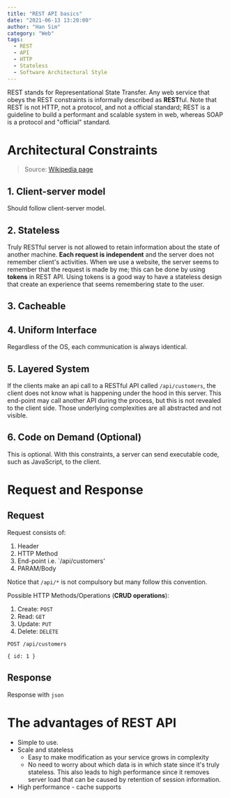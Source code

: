 ```yaml
---
title: "REST API basics"
date: "2021-06-13 13:20:00"
author: "Han Sim"
category: "Web"
tags:
  - REST
  - API
  - HTTP
  - Stateless
  - Software Architectural Style
---
```


REST stands for Representational State Transfer. Any web service that obeys the REST constraints is informally described as **REST**ful. Note that REST is not HTTP, not a protocol, and not a official standard; REST is a guideline to build a performant and scalable system in web, whereas SOAP is a protocol and "official" standard.

# Architectural Constraints

> Source: [Wikipedia page](https://en.wikipedia.org/wiki/Representational_state_transfer#Architectural_constraints)

## 1. Client-server model

Should follow client-server model.

## 2. Stateless

Truly RESTful server is not allowed to retain information about the state of another machine. **Each request is independent** and the server does not remember client's activities. When we use a website, the server seems to remember that the request is made by me; this can be done by using **tokens** in REST API. Using tokens is a good way to have a stateless design that create an experience that seems remembering state to the user.

## 3. Cacheable

## 4. Uniform Interface

Regardless of the OS, each communication is always identical.

## 5. Layered System

If the clients make an api call to a RESTful API called `/api/customers`, the client does not know what is happening under the hood in this server. This end-point may call another API during the process, but this is not revealed to the client side. Those underlying complexities are all abstracted and not visible.

## 6. Code on Demand (Optional)

This is optional. With this constraints, a server can send executable code, such as JavaScript, to the client.

# Request and Response

## Request

Request consists of:

1. Header
2. HTTP Method
3. End-point i.e. `/api/customers'
4. PARAM/Body

Notice that `/api/*` is not compulsory but many follow this convention.

Possible HTTP Methods/Operations (**CRUD operations**):

1. Create: `POST`
2. Read: `GET`
3. Update: `PUT`
4. Delete: `DELETE`

```
POST /api/customers

{ id: 1 }
```

## Response

Response with `json`

# The advantages of REST API

- Simple to use.
- Scale and stateless
  - Easy to make modification as your service grows in complexity
  - No need to worry about which data is in which state since it's truly stateless. This also leads to high performance since it removes server load that can be caused by retention of session information.
- High performance - cache supports
